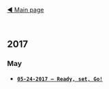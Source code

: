 [◀ Main page](https://nicolasquiroz.com)  

<br>

## 2017
### May

- **[`05-24-2017 – Ready, set, Go!`](https://github.com/nhsz/blog/blob/master/05-24-2017.md#ready-set-go)**
